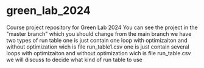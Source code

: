 # green_lab_2024
Course project repository for Green Lab 2024
You can see the project in the "master branch" which you should change from the main branch
we have two types of run table
one is just contain one loop with optimizaiton and without optimization wich is file run_table1.csv
one is just contain several loops with optimizaiton and without optimization wich is file run_table.csv
we will discuss to decide what kind of run table to use
